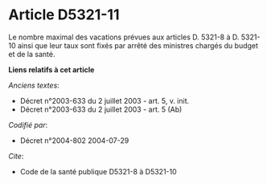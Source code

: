 # Article D5321-11

Le nombre maximal des vacations prévues aux articles D. 5321-8 à D. 5321-10 ainsi que leur taux sont fixés par arrêté des
ministres chargés du budget et de la santé.

**Liens relatifs à cet article**

_Anciens textes_:

  - Décret n°2003-633 du 2 juillet 2003 - art. 5, v. init.
  - Décret n°2003-633 du 2 juillet 2003 - art. 5 (Ab)

_Codifié par_:

  - Décret n°2004-802 2004-07-29

_Cite_:

  - Code de la santé publique D5321-8 à D5321-10
